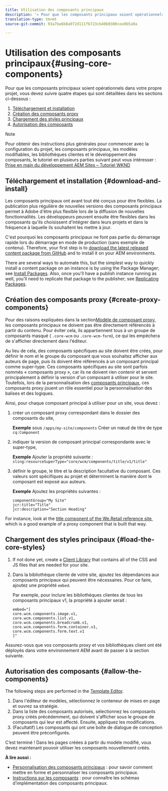 ```yaml
---
title: Utilisation des composants principaux
description: '« Pour que les composants principaux soient opérationnels dans votre propre projet, suivez les quatre étapes suivantes : téléchargement et installation, création de composants proxy, chargement des styles principaux et autorisation des composants de vos modèles. »'
translation-type: tm+mt
source-git-commit: 93a7ba6b8a972d111fb723cb40b0380cea9b5a9a

---
```



# Utilisation des composants principaux{#using-core-components}

Pour que les  composants principaux soient opérationnels dans votre propre projet, vous devez suivre quatre étapes qui sont détaillées dans les sections ci-dessous :

1. [Téléchargement et installation](#download-and-install)
1. [Création des composants proxy](#create-proxy-components)
1. [Chargement des styles principaux](#load-the-core-styles)
1. [Autorisation des composants](#allow-the-components)

>[!NOTE]
>
>Pour obtenir des instructions plus générales pour commencer avec la configuration du projet, les composants principaux, les modèles modifiables, les bibliothèques clientes et le développement des composants, le tutoriel en plusieurs parties suivant peut vous intéresser :\
>[Prise en main du développement AEM Sites – Tutoriel WKND](https://docs.adobe.com/content/help/en/experience-manager-learn/getting-started-wknd-tutorial-develop/overview.html)

## Téléchargement et installation {#download-and-install}

Les composants principaux ont avant tout été conçus pour être flexibles. La publication plus régulière de nouvelles versions des composants principaux permet à Adobe d&#39;être plus flexible lors de la diffusion de nouvelles fonctionnalités. Les développeurs peuvent ensuite être flexibles dans les composants qu&#39;ils choisissent d&#39;intégrer dans leurs projets et dans la fréquence à laquelle ils souhaitent les mettre à jour.

C&#39;est pourquoi les composants principaux ne font pas partie du démarrage rapide lors du démarrage en mode de production (sans exemple de contenu). Therefore, your first step is to [download the latest released content package from GitHub](https://github.com/adobe/aem-core-wcm-components/releases/latest) and to install it on your AEM environments.

There are several ways to automate this, but the simplest way to quickly install a content package on an instance is by using the Package Manager; see [Install Packages](https://docs.adobe.com/content/help/en/experience-manager-65/administering/contentmanagement/package-manager.html#installing-packages). Also, once you&#39;ll have a publish instance running as well, you&#39;ll need to replicate that package to the publisher; see [Replicating Packages](https://docs.adobe.com/content/help/en/experience-manager-65/administering/contentmanagement/package-manager.html#replicating-packages).

<!-- 

Comment Type: annotation
Last Modified By: ims-author-CE1E2CE451D1F0680A490D45@AdobeID
Last Modified Date: 2017-04-17T16:42:59.142-0400

Should we be promoting embedding the core-component package as an artifact in a customer application, reasoning as follows: 1) a customer application is required to leverage core components (at a minimum, proxy components must be defined) 2) a customer application must be updated to leverage new versions of core components (since it requires adjusting the sling:resourceSuperType to point at the new version of the component) It seems the only time theres an advantage to installing a release directly is if a bug-fix (non version-changing) release of core-components is cut, and it doesnt coincide with an application deployment. WDYT? For example, recommend doing this for ACS Commons which has a similar use-case (https://adobe-consulting-services.github.io/acs-aem-commons/pages/maven.html) We can of course keep the instructions for manually deploying, since some will want to do this, or the bug-fix use-case will appear.

 -->

## Création des composants proxy {#create-proxy-components}

Pour des raisons expliquées dans la section[Modèle de composant proxy](/help/developing/guidelines.md#proxy-component-pattern), les composants principaux ne doivent pas être directement référencés à partir du contenu. Pour éviter cela, ils appartiennent tous à un groupe de composants masqué ( `.core-wcm` ou `.core-wcm-form`), ce qui les empêchera de s&#39;afficher directement dans l&#39;éditeur.

Au lieu de cela, des composants spécifiques au site doivent être créés, pour définir le nom et le groupe du composant que vous souhaitez afficher aux auteurs de page, puis ils doivent être référencés à un composant principal comme super-type. Ces composants spécifiques au site sont parfois nommés « composants proxy », car ils ne doivent rien contenir et servent principalement à définir la version d&#39;un composant à utiliser pour le site. Toutefois, lors de la personnalisation des [composants principaux](/help/developing/customizing.md), ces composants proxy jouent un rôle essentiel pour la personnalisation des balises et des logiques.

Ainsi, pour chaque composant principal à utiliser pour un site, vous devez :

1. créer un composant proxy correspondant dans le dossier des composants du site,

   **Exemple**
sous `/apps/my-site/components` Créer un nœud de titre de type `cq:Component`

1. indiquer la version de composant principal correspondante avec le super-type,

   **Exemple**
Ajouter la propriété suivante :\
   `sling:resourceSuperType="core/wcm/components/title/v1/title"`

1. définir le groupe, le titre et la description facultative du composant. Ces valeurs sont spécifiques au projet et déterminent la manière dont le composant est exposé aux auteurs.

   **Exemple**
Ajoutez les propriétés suivantes :

   ```shell
   componentGroup="My Site"
   jcr:title="Title"  
   jcr:description="Section Heading"
   ```

For instance, look at the [title component of the We.Retail reference site](https://github.com/Adobe-Marketing-Cloud/aem-sample-we-retail/blob/master/ui.apps/src/main/content/jcr_root/apps/weretail/components/content/title/.content.xml), which is a good example of a proxy component that is built that way.

## Chargement des styles principaux {#load-the-core-styles}

<!-- 

Comment Type: annotation
Last Modified By: ims-author-CE1E2CE451D1F0680A490D45@AdobeID
Last Modified Date: 2017-04-17T16:57:16.414-0400

Styles is odd in that most Core Components do not have CSS; very few even have structural CSS (breadcrumbs, list) It may be more apt to title this section: Load the Core JavaScript and CSS or Load the Core Client Libraries ?

 -->

<!-- 

Comment Type: annotation
Last Modified By: ims-author-CE1E2CE451D1F0680A490D45@AdobeID
Last Modified Date: 2017-04-17T17:41:37.115-0400

This section seems to cover the "sites" clientlibs for core components; Do we need a section for ensuring the editor clientlibs are loaded in the Page Editor? Pending: https://github.com/Adobe-Marketing-Cloud/aem-core-wcm-components/issues/15

 -->

<!-- 

Comment Type: annotation
Last Modified By: cotescu
Last Modified Date: 2018-03-09T10:45:52.812-0500

Load the Core Client Libraries sounds way better

 -->

1. If not done yet, create a [Client Library](https://docs.adobe.com/content/help/en/experience-manager-65/developing/introduction/clientlibs.html) that contains all of the CSS and JS files that are needed for your site.
1. Dans la bibliothèque cliente de votre site, ajoutez les dépendances aux composants principaux qui peuvent être nécessaires. Pour ce faire, ajoutez une propriété `embed`.

   Par exemple, pour inclure les bibliothèques clientes de tous les composants principaux v1, la propriété à ajouter serait :

   ```shell
   embed="[  
   core.wcm.components.image.v1,  
   core.wcm.components.list.v1,  
   core.wcm.components.breadcrumb.v1,  
   core.wcm.components.form.container.v1,  
   core.wcm.components.form.text.v1  
   ]"
   ```

Assurez-vous que vos composants proxy et vos bibliothèques client ont été déployés dans votre environnement AEM avant de passer à la section suivante.

## Autorisation des composants {#allow-the-components}

The following steps are performed in the [Template Editor](https://docs.adobe.com/content/help/en/experience-manager-cloud-service/sites/authoring/features/templates.html).

1. Dans l&#39;éditeur de modèles, sélectionnez le conteneur de mises en page et ouvrez sa stratégie.
1. Dans la liste des composants autorisés, sélectionnez les composants proxy créés précédemment, qui doivent s&#39;afficher sous le groupe de composants qui leur est affecté. Ensuite, appliquez les modifications.
1. (Facultatif) Les composants qui ont une boîte de dialogue de conception peuvent être préconfigurés.

C’est terminé ! Dans les pages créées à partir du modèle modifié, vous devez maintenant pouvoir utiliser les composants nouvellement créés.

**À lire aussi :**

* [Personnalisation des composants principaux](/help/developing/customizing.md) : pour savoir comment mettre en forme et personnaliser les composants principaux.
* [Instructions sur les composants](/help/developing/guidelines.md) : pour connaître les schémas d’implémentation des composants principaux.

